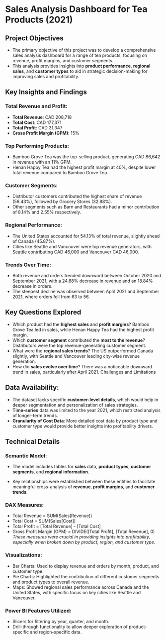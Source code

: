
# Sales Analysis Dashboard for Tea Products (2021)

## Project Objectives
- The primary objective of this project was to develop a comprehensive sales analysis dashboard for a range of tea products, focusing on revenue, profit margins, and customer segments. 
- This analysis provides insights into **product performance**, **regional sales**, and **customer types** to aid in strategic decision-making for improving sales and profitability.

## Key Insights and Findings
### Total Revenue and Profit:

- **Total Revenue**: CAD 208,718
- **Total Cost**: CAD 177,371
- **Total Profit**: CAD 31,347
- **Gross Profit Margin (GPM)**: 15%
### Top Performing Products:

- Bamboo Grove Tea was the top-selling product, generating CAD 86,642 in revenue with an 11% GPM.
- Henan Happy Tea had the highest profit margin at 40%, despite lower total revenue compared to Bamboo Grove Tea.
### Customer Segments:

- Distributor customers contributed the highest share of revenue (56.43%), followed by Grocery Stores (32.88%).
- Other segments such as Barn and Restaurants had a minor contribution of 8.14% and 2.55% respectively.
### Regional Performance:

- The United States accounted for 54.13% of total revenue, slightly ahead of Canada (45.87%).
- Cities like Seattle and Vancouver were top revenue generators, with Seattle contributing CAD 46,000 and Vancouver CAD 46,000.
### Trends Over Time:

- Both revenue and orders trended downward between October 2020 and September 2021, with a 24.88% decrease in revenue and an 18.84% decrease in orders.
- The steepest decline was observed between April 2021 and September 2021, where orders fell from 63 to 56.
## Key Questions Explored
- Which product had the **highest sales** and **profit margins**?
Bamboo Grove Tea led in sales, while Henan Happy Tea had the highest profit margin.
- Which **customer segment** contributed the **most to the revenue**?
Distributors were the top revenue-generating customer segment.
- What were the **regional sales trends**?
The US outperformed Canada slightly, with Seattle and Vancouver leading city-wise revenue generation.
- How did **sales evolve over time**?
There was a noticeable downward trend in sales, particularly after April 2021.
Challenges and Limitations
## Data Availability:
- The dataset lacks specific **customer-level details**, which would help in deeper segmentation and personalization of sales strategies.
- **Time-series** data was limited to the year 2021, which restricted analysis of longer-term trends.
- **Granularity of Cost Data**: More detailed cost data by product type and customer type would provide better insights into profitability drivers.
## Technical Details
### Semantic Model:
* The model includes tables for **sales** data, **product types**, **customer segments**, and **regional information**.
- Key relationships were established between these entities to facilitate meaningful cross-analysis of **revenue**, **profit margins**, and **customer trends**.

### DAX Measures:

- Total Revenue = SUM(Sales[Revenue])
- Total Cost = SUM(Sales[Cost])
- Total Profit = [Total Revenue] - [Total Cost]
- Gross Profit Margin (GPM) = DIVIDE([Total Profit], [Total Revenue], 0)
*These measures were crucial in providing insights into profitability, especially when broken down by product, region, and customer type.*
### Visualizations:

* Bar Charts: Used to display revenue and orders by month, product, and customer type.
* Pie Charts: Highlighted the contribution of different customer segments and product types to overall revenue.
* Maps: Showed regional sales performance across Canada and the United States, with specific focus on key cities like Seattle and Vancouver.
### Power BI Features Utilized:

* Slicers for filtering by year, quarter, and month.
* Drill-through functionality to allow deeper exploration of product-specific and region-specific data.
